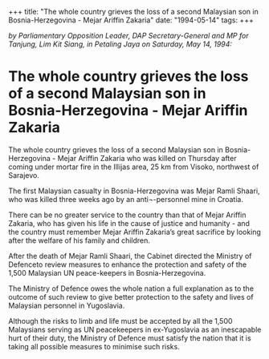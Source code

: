 +++ 
title: "The whole country grieves the loss of a second Malaysian son in Bosnia-Herzegovina - Mejar Ariffin Zakaria"
date: "1994-05-14"
tags:
+++

_by Parliamentary Opposition Leader, DAP Secretary-General and MP for Tanjung, Lim Kit Siang, in Petaling Jaya on Saturday, May 14, 1994:_

# The whole country grieves the loss of a second Malaysian son in Bosnia-Herzegovina - Mejar Ariffin Zakaria

The whole country grieves the loss of a second Malaysian son in Bosnia-Herzegovina - Mejar Ariffin Zakaria who was killed on Thursday after coming under mortar fire in the Illijas area, 25 km from Visoko, northwest of Sarajevo.</u>

The first Malaysian casualty in Bosnia-Herzegovina was Mejar Ramli Shaari, who was killed three weeks ago by an anti¬-personnel mine in Croatia.

There can be no greater service to the country than that of Mejar Ariffin Zakaria, who has given his life in the cause of justice and humanity - and the country must remember Mejar Ariffin Zakaria’s great sacrifice by looking after the welfare of his family and children.

After the death of Mejar Ramli Shaari, the Cabinet directed the Ministry of Defenceto review measures to enhance the protection and safety of the 1,500 Malaysian UN peace-keepers in Bosnia-Herzegovina.

The Ministry of Defence owes the whole nation a full explanation as to the outcome of such review to give better protection to the safety and lives of Malaysian personnel in Yugoslavia.

Although the risks to limb and life must be accepted by all the 1,500 Malaysians serving as UN peacekeepers in ex-Yugoslavia as an inescapable hurt of their duty, the Ministry of Defence must satisfy the nation that it is taking all possible measures to minimise such risks.
 
